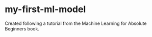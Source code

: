 # my-first-ml-model

Created following a tutorial from the Machine Learning for Absolute Beginners book.
